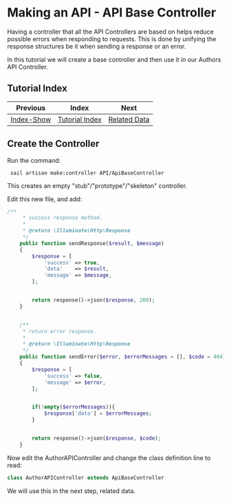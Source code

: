 # Making an API - API Base Controller

Having a controller that all the API Controllers are based on helps reduce possible errors when responding to requests. This 
is done by unifying the response structures be it when sending a response or an error.

In this tutorial we will create a base controller and then use it in our Authors API Controller.


## Tutorial Index

|           Previous           |                Index                 |                    Next                    |
|:----------------------------:|:------------------------------------:|:------------------------------------------:|
| [Index-Show](ReadMe-11-index-show.md) | [Tutorial Index](ReadMe-00-Index.md) | [Related Data](ReadMe-13-API-related-data.md) |



## Create the Controller

Run the command:
```shell
 sail artisan make:controller API/ApiBaseController
```

This creates an empty "stub"/"prototype"/"skeleton" controller.

Edit this new file, and add:

```php
/**
     * success response method.
     *
     * @return \Illuminate\Http\Response
     */
    public function sendResponse($result, $message)
    {
    	$response = [
            'success' => true,
            'data'    => $result,
            'message' => $message,
        ];


        return response()->json($response, 200);
    }


    /**
     * return error response.
     *
     * @return \Illuminate\Http\Response
     */
    public function sendError($error, $errorMessages = [], $code = 404)
    {
    	$response = [
            'success' => false,
            'message' => $error,
        ];


        if(!empty($errorMessages)){
            $response['data'] = $errorMessages;
        }


        return response()->json($response, $code);
    }
```

Now edit the AuthorAPIController and change the class definition line to read:

```php
class AuthorAPIController extends ApiBaseController
```

We will use this in the next step, related data.
